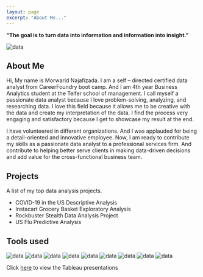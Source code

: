 ```yaml
---
layout: page
excerpt: "About Me..."
---
```


__“The goal is to turn data into information and information into insight.”__ 

![data](https://morwarid1.github.io/images/data-analytics.jpg)


## About Me
Hi, My name is Morwarid Najafizada. I am a self – directed certified data analyst from CareerFoundry boot camp. And I am 4th year Business Analytics student at the Telfer school of management. I call myself a passionate data analyst because I love problem-solving, analyzing, and researching data. I love this field because it allows me to be creative with the data and create my interpretation of the data. I find the process very engaging and satisfactory because I get to showcase my result at the end.

I have volunteered in different organizations. And I was applauded for being a detail-oriented and innovative employee. Now, I am ready to contribute my skills as a passionate data analyst to a professional services firm. And contribute to helping better serve clients in making data-driven decisions and add value for the cross-functional business team.


## Projects
A list of my top data analysis projects. 

- COVID-19 in the US Descriptive Analysis
- Instacart Grocery Basket Exploratory Analysis 
- Rockbuster Stealth Data Analysis Project
- US Flu Predictive Analysis

## Tools used 
![data](https://morwarid1.github.io/images/Tools/Anaconda.png)
![data](https://morwarid1.github.io/images/Tools/DB-Visualizer.png)
![data](https://morwarid1.github.io/images/Tools/Jupyter-Notebook.png)
![data](https://morwarid1.github.io/images/Tools/Microsoft-Excel.png)
![data](https://morwarid1.github.io/images/Tools/Microsoft-Powerpoint.png)
![data](https://morwarid1.github.io/images/Tools/pgAdmin4.png)
![data](https://morwarid1.github.io/images/Tools/Python.png)
![data](https://morwarid1.github.io/images/Tools/Tableau.png)
![data](https://morwarid1.github.io/images/Tools/Pandas.png)

Click [here](https://public.tableau.com/profile/morwarid.najafizada#!/) to view the Tableau presentations

